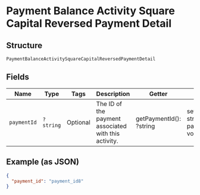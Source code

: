 
# Payment Balance Activity Square Capital Reversed Payment Detail

## Structure

`PaymentBalanceActivitySquareCapitalReversedPaymentDetail`

## Fields

| Name | Type | Tags | Description | Getter | Setter |
|  --- | --- | --- | --- | --- | --- |
| `paymentId` | `?string` | Optional | The ID of the payment associated with this activity. | getPaymentId(): ?string | setPaymentId(?string paymentId): void |

## Example (as JSON)

```json
{
  "payment_id": "payment_id8"
}
```

